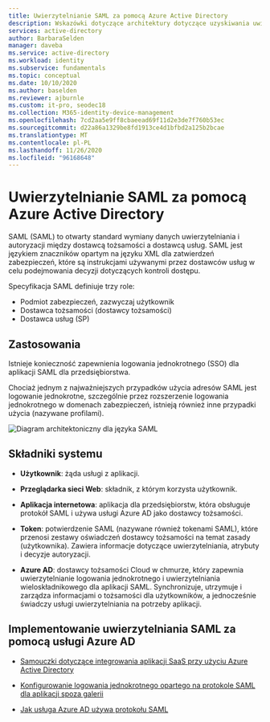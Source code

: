 ```yaml
---
title: Uwierzytelnianie SAML za pomocą Azure Active Directory
description: Wskazówki dotyczące architektury dotyczące uzyskiwania uwierzytelniania SAML przy użyciu Azure Active Directory
services: active-directory
author: BarbaraSelden
manager: daveba
ms.service: active-directory
ms.workload: identity
ms.subservice: fundamentals
ms.topic: conceptual
ms.date: 10/10/2020
ms.author: baselden
ms.reviewer: ajburnle
ms.custom: it-pro, seodec18
ms.collection: M365-identity-device-management
ms.openlocfilehash: 7cd2aa5e9ff8cbaeead69f11d2e3de7f760b53ec
ms.sourcegitcommit: d22a86a1329be8fd1913ce4d1bfbd2a125b2bcae
ms.translationtype: MT
ms.contentlocale: pl-PL
ms.lasthandoff: 11/26/2020
ms.locfileid: "96168648"
---
```

# <a name="saml-authentication-with-azure-active-directory"></a>Uwierzytelnianie SAML za pomocą Azure Active Directory

SAML (SAML) to otwarty standard wymiany danych uwierzytelniania i autoryzacji między dostawcą tożsamości a dostawcą usług. SAML jest językiem znaczników opartym na języku XML dla zatwierdzeń zabezpieczeń, które są instrukcjami używanymi przez dostawców usług w celu podejmowania decyzji dotyczących kontroli dostępu. 

Specyfikacja SAML definiuje trzy role:

* Podmiot zabezpieczeń, zazwyczaj użytkownik
* Dostawca tożsamości (dostawcy tożsamości)
* Dostawca usług (SP)


## <a name="use-when"></a>Zastosowania

Istnieje konieczność zapewnienia logowania jednokrotnego (SSO) dla aplikacji SAML dla przedsiębiorstwa.

Chociaż jednym z najważniejszych przypadków użycia adresów SAML jest logowanie jednokrotne, szczególnie przez rozszerzenie logowania jednokrotnego w domenach zabezpieczeń, istnieją również inne przypadki użycia (nazywane profilami). 

![Diagram architektoniczny dla języka SAML](./media/authentication-patterns/saml-auth.png)

## <a name="components-of-system"></a>Składniki systemu

* **Użytkownik**: żąda usługi z aplikacji.

* **Przeglądarka sieci Web**: składnik, z którym korzysta użytkownik.

* **Aplikacja internetowa**: aplikacja dla przedsiębiorstw, która obsługuje protokół SAML i używa usługi Azure AD jako dostawcy tożsamości.

* **Token**: potwierdzenie SAML (nazywane również tokenami SAML), które przenosi zestawy oświadczeń dostawcy tożsamości na temat zasady (użytkownika). Zawiera informacje dotyczące uwierzytelniania, atrybuty i decyzje autoryzacji.

* **Azure AD**: dostawcy tożsamości Cloud w chmurze, który zapewnia uwierzytelnianie logowania jednokrotnego i uwierzytelniania wieloskładnikowego dla aplikacji SAML. Synchronizuje, utrzymuje i zarządza informacjami o tożsamości dla użytkowników, a jednocześnie świadczy usługi uwierzytelniania na potrzeby aplikacji. 

## <a name="implement-saml-authentication-with-azure-ad"></a>Implementowanie uwierzytelniania SAML za pomocą usługi Azure AD

* [Samouczki dotyczące integrowania aplikacji SaaS przy użyciu Azure Active Directory](../saas-apps/tutorial-list.md) 

* [Konfigurowanie logowania jednokrotnego opartego na protokole SAML dla aplikacji spoza galerii](../manage-apps/add-application-portal.md) 

* [Jak usługa Azure AD używa protokołu SAML](../develop/active-directory-saml-protocol-reference.md)